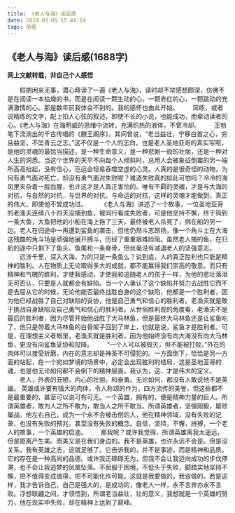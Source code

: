 ```yaml
---
title: 《老人与海》读后感
date: 2019-03-05 15:44:14
tags: 随笔
---
```

## 《老人与海》读后感(1688字)
**网上文献转载，非自己个人感悟**
<!--more-->
&emsp;&emsp;假期闲来无事，潜心拜读了一遍《老人与海》，读时却不禁感想颇深，仿佛不是在阅读一本枯燥的书，而是在阅读一颗生动的心，一颗赤红的心，一颗跳动的充满激情的心。那是数年前我体会不到的。我的感怀也由此开始。
&emsp;&emsp;简练，或者说精炼的文字，配上扣人心弦的叙述，即使不长的小说，也能成功，而牵动读者的心。《老人与海》在海明威的思绪中流转，充满炽热的液体，不曾冷却。
&emsp;&emsp;王勃笔下流淌出的千古传唱的《滕王阁序》，其间曾说，“老当益壮，宁移白首之心，穷且益坚，不坠青云之志。”这不仅是一个人的志向，也是老人圣地亚哥的真实写照，是他的灵魂的最恰当描述，是一种生命意义，是一种悲剧一般的壮丽，还是一种对人生的洞悉。当这个世界的天平不向每个人倾斜时，总用人会被象征倒霉的另一端所高高抬起，没有信心，厄运会轻易吞噬空虚的心灵。人真的是很奇怪的动物，为何有勇气面对死亡，却没有勇气面对失败呢？难道失败真的如此可怕吗？冷冷的海风里夹杂着一股血腥，也许这才是人真正害怕的。唯有不羁的灵魂，才是与大海的对抗，与自然的对抗，与世界的对抗，与命运的对抗，这样的灵魂才能做到，真正的伟大，即使他不曾成功过。
&emsp;&emsp;《老人与海》讲述了一个故事，一位圣地亚哥的老渔夫连续八十四天没捕到鱼，被同行看成失败者，可是他坚持不懈，终于钩到一条大鱼，大鱼把他的小船在海上拖了三天，最终被老人杀死了，绑在船的另一边。老人在归途中一再遭到鲨鱼的袭击，但他仍然斗志昂扬，像一个角斗士在大海这残酷的角斗场是顽强地展开搏斗，历经了重重艰难险阻。虽然老人捕的鱼，在归航的途中只剩下了鱼头、鱼尾和一条脊骨，但丝毫没有减退老人的坚强意志。
&emsp;&emsp;远涉千里，深入大海。为的只是一条鱼么？说到底，人的真正胜利也只能是精神的胜利。人在物质上无论取得多大的成就，都不能赢得我们崇高的敬意。而只有精神和气魄的胜利，才使我感动，才使我和追随老人的孩子一样，为他的悲壮落泪无可否认，只要是人就都会有缺陷。当一个人承认了这个缺陷并努力去战胜它而不是去屈从它的时候，无论他能否最终战胜自身的这个缺陷，他都是一个胜利者，因为他已经战胜了自己对缺陷的妥协，他是自己勇气和信心的胜利者。老渔夫就是敢于挑战自身缺陷及自己勇气和信心的胜利者。从世俗胜利观的角度看，老渔夫不是最后的胜利者，因为尽管开始他战胜了大马林鱼，但是最终大马林鱼还是让鲨鱼吃了，他只是带着大马林鱼的白骨架子回到了岸上，也就是说，鲨鱼才是胜利者。可是，在理想主义者眼里，老渔夫就是胜利者，因为他始终没有向大海没有向大马林鱼，更没有向鲨鱼妥协和投降。
&emsp;&emsp;“一个人可以被毁灭，但不能被打败。”外在的肉体可以接受折磨，内在的意志却是神圣不可侵犯的。一方面倒下，恰恰是另一方面的站起，在一个宛如梦境的场景中，必定会出现胜利的结局，这是圣地亚哥的魂，也是他无论如何都不会倒下的精神层面。我认为，这，才是伟大的定义。
&emsp;&emsp;老人，外表的丑陋，内心的壮丽，和奋勇。无论如何，都没有人敢说他不是英雄。
英雄或许要有强大的肉体，令人称颂的作为，四方流传的美誉，但这些都不是最重要的，甚至可以说可有可无。一个英雄，拥有的，便是精神力量的巨人。所谓英雄者，敢为人之所不敢为，敢当人之所不敢当。所谓英雄者，坚强刚毅，屡败屡战。他左右自己，成为一个永不会被击倒的人，他在精神领域，没有失败的记录，也没有失败的预兆，甚至没有失败的概念。自信，坚持，不懈，拼搏，一个老人的故事，一个英雄的启迪。
&emsp;&emsp;那我呢？或许我觉得，所谓英雄离我太遥远，但是距离产生美。而美又是在我们身边的。我不是英雄，也许永远不会是。但是没关系，我有英雄之志，这就足够了。它告诉我的，并不是事迹，而是精神和品质。它的存在是一种高尚的品德。或许我正碌碌无为，但我不会让我迈向成功的步伐停滞，也不会让我追梦的凤凰坠落。不屈服于困境，不低头于失败，脚踏实地坚持不懈，把不值得变成值得，把不可能化作可能。这就是我要做的，我该做的。若是这样，我才告诉自己，自己是强大的，是成功的，像老人一样，永不言弃亦永不言败。浮想联翩之间，才领悟到，所谓老当益壮，壮的意义，我想就是一个英雄的努力，他在现实中失败，却在精神上达到了巅峰。